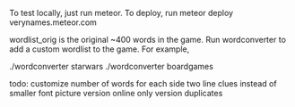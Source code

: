 To test locally, just run meteor. To deploy, run meteor deploy verynames.meteor.com

wordlist_orig is the original ~400 words in the game. Run wordconverter <suffix> to add a custom wordlist to the game. For example,

./wordconverter starwars
./wordconverter boardgames

todo:
customize number of words for each side
two line clues instead of smaller font
picture version
online only version
duplicates